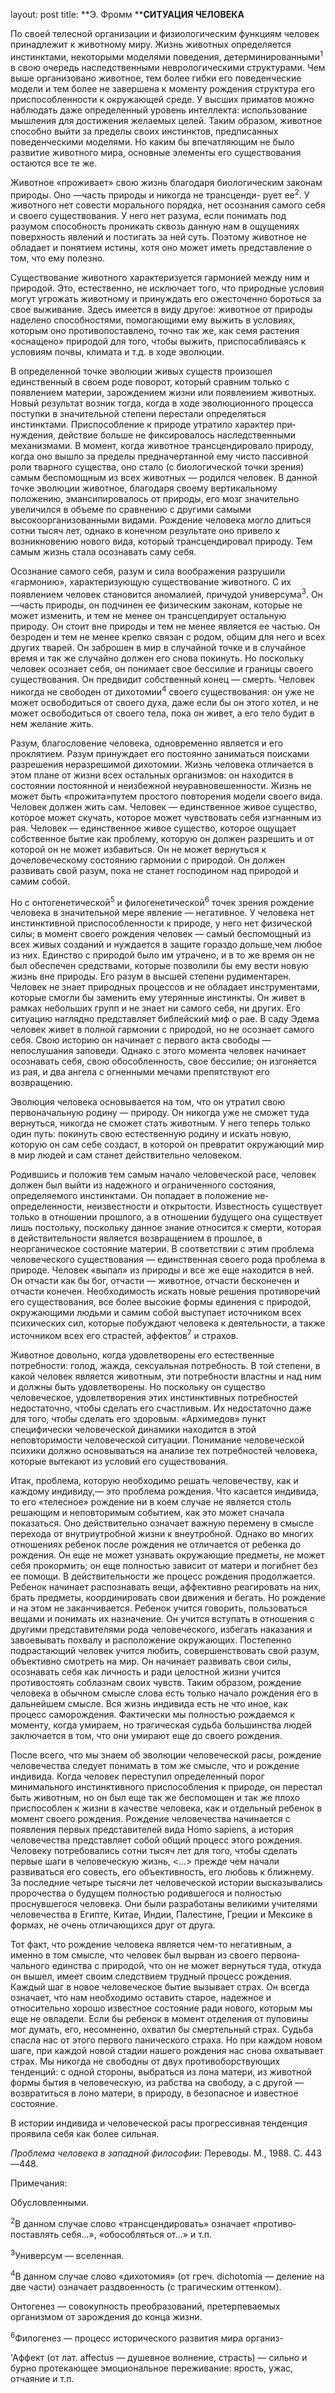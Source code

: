 layout: post
title: **Э. Фромм ****СИТУАЦИЯ ЧЕЛОВЕКА**

По своей телесной организации и физиологическим функциям человек
принадлежит к животному миру. Жизнь животных опреде­ляется
инстинктами, некоторыми моделями поведения,
детерми­нированными<sup>1</sup> в свою очередь
наследственными неврологическими структурами. Чем выше
организовано животное, тем более гибки его поведенческие
модели и тем более не завершена к моменту рождения структура его
приспособленности к окружающей среде. У высших приматов можно
наблюдать даже определенный уровень интеллекта: использование
мышления для достижения желаемых целей. Таким образом, животное
способно выйти за пределы своих инстинктов, предписанных
поведенческими моделями. Но каким бы впечатляющим не было
развитие животного мира, основные элементы его существования
остаются все те же.

Животное «проживает» свою жизнь благодаря биологическим законам природы.
Оно —часть природы и никогда не трансценди- рует ее<sup>2</sup>. У
животного нет совести морального порядка, нет осозна­ния самого
себя и своего существования. У него нет разума, если понимать под
разумом способность проникать сквозь данную нам в ощущениях
поверхность явлений и постигать за ней суть. Поэто­му животное
не обладает и понятием истины, хотя оно может иметь представление о
том, что ему полезно.

Существование животного характеризуется гармонией между ним и природой.
Это, естественно, не исключает того, что природ­ные условия могут
угрожать животному и принуждать его ожесто­ченно бороться за свое
выживание. Здесь имеется в виду другое: животное от природы наделено
способностями, помогающими ему выжить в условиях, которым оно
противопоставлено, точно так же, как семя растения «оснащено»
природой для того, чтобы выжить, приспосабливаясь к условиям почвы,
климата и т.д. в ходе эволю­ции.

В определенной точке эволюции живых существ произошел единственный в
своем роде поворот, который сравним только с появлением материи,
зарождением жизни или появлением живо­тных. Новый результат возник
тогда, когда в ходе эволюционного процесса поступки в значительной
степени перестали определяться инстинктами. Приспособление к природе
утратило характер при­нуждения, действие больше не фиксировалось
наследственными механизмами. В момент, когда животное
трансцендировало приро­ду, когда оно вышло за пределы
предначертанной ему чисто пассив­ной роли тварного существа, оно
стало (с биологической точки зрения) самым беспомощным из всех животных
— родился чело­век. В данной точке эволюции животное, благодаря своему
верти­кальному положению, эмансипировалось от природы, его мозг
значительно увеличился в объеме по сравнению с другими самыми
высокоорганизованными видами. Рождение человека могло длиться сотни
тысяч лет, однако в конечном результате оно привело к возникновению
нового вида, который трансцендировал природу. Тем самым жизнь стала
осознавать саму себя.

Осознание самого себя, разум и сила воображения разрушили «гармонию»,
характеризующую существование животного. С их появлением человек
становится аномалией, причудой универсума<sup>3</sup>. Он —часть
природы, он подчинен ее физическим законам, которые не может
изменить, и тем не менее он трансцепдирует остальную природу. Он
стоит вне природы и тем не менее является ее частью. Он безроден и тем
не менее крепко связан с родом, общим для него и всех других тварей.
Он заброшен в мир в случайной точке и в случайное время и так же
случайно должен его снова покинуть. Но поскольку человек осознает
себя, он понимает свое бессилие и границы своего существования. Он
предвидит собственный конец — смерть. Человек никогда не свободен
от дихотомии<sup>4</sup> своего сущест­вования: он уже не может
освободиться от своего духа, даже если бы он этого хотел, и не
может освободиться от своего тела, пока он живет, а его тело будит в
нем желание жить.

Разум, благословение человека, одновременно является и его проклятием.
Разум принуждает его постоянно заниматься поиска­ми разрешения
неразрешимой дихотомии. Жизнь человека отлича­ется в этом плане
от жизни всех остальных организмов: он находится в состоянии постоянной
и неизбежной неуравновешен­ности. Жизнь не может быть «прожита»путем
простого повторения модели своего вида. Человек должен жить сам.
Человек — единст­венное живое существо, которое может скучать,
которое может чувствовать себя изгнанным из рая. Человек —
единственное живое существо, которое ощущает собственное бытие
как проблему, кото­рую он должен разрешить и от которой он не может
избавиться. Он не может вернуться к дочеловеческому состоянию
гармонии с природой. Он должен развивать свой разум, пока не
станет госпо­дином над природой и самим собой.

Но с онтогенетической<sup>5</sup> и филогенетической<sup>6</sup> точек
зрения рождение человека в значительной мере явление — негативное. У
человека нет инстинктивной приспособленности к природе, у него нет
физической силы; в момент своего рождения человек — самый
беспомощный из всех живых созданий и нуждается в защите
гораздо дольше,чем любое из них. Единство с природой было им
утрачено, и в то же время он не был обеспечен средст­вами, которые
позволили бы ему вести новую жизнь вне приро­ды. Его разум в высшей
степени рудиментарен. Человек не знает природных процессов и не
обладает инструментами, которые смогли бы заменить ему утерянные
инстинкты. Он живет в рамках небольших групп и не знает ни самого
себя, ни других. Его ситуацию наглядно представляет библейский миф о
рае. В саду Эдема человек живет в полной гармонии с природой, но не
осознает самого себя. Свою историю он начинает с первого акта
свободы — непослушания заповеди. Однако с этого момента чело­век
начинает осознавать себя, свою обособленность, свое бесси­лие; он
изгоняется из рая, и два ангела с огненными мечами препятствуют
его возвращению.

Эволюция человека основывается на том, что он утратил свою
первоначальную родину — природу. Он никогда уже не сможет
туда вернуться, никогда не сможет стать животным. У него теперь только
один путь: покинуть свою естественную родину и искать новую, которую он
сам себе создаст, в которой он превратит окружающий мир в мир людей и
сам станет действительно человеком.

Родившись и положив тем самым начало человеческой расе, человек должен
был выйти из надежного и ограниченного состоя­ния, определяемого
инстинктами. Он попадает в положение не­определенности,
неизвестности и открытости. Известность существует только в
отношении прошлого, а в отношении будущего она существует лишь
постольку, поскольку данное знание относится к смерти, которая в
действительности является возвращением в прошлое, в неорганическое
состояние материи. В соответствии с этим проблема человеческого
существования — единственная свое­го рода проблема в природе. Человек
«выпал» из природы и все же еще находится в ней. Он отчасти как бы бог,
отчасти — животное, отчасти бесконечен и отчасти конечен. Необходимость
искать но­вые решения противоречий его существования, все более высокие
формы единения с природой, окружающими людьми и самим собой выступает
источником всех психических сил, которые побуждают человека к
деятельности, а также источником всех его страстей,
аффектов<sup>7</sup> и страхов.

Животное довольно, когда удовлетворены его естественные потребности:
голод, жажда, сексуальная потребность. В той степе­ни, в какой
человек является животным, эти потребности властны и над ним и
должны быть удовлетворены. Но поскольку он существо человеческое,
удовлетворения этих инстинктивных по­требностей недостаточно, чтобы
сделать его счастливым. Их недостаточно даже для того, чтобы сделать
его здоровым. «Архи­медов» пункт специфически человеческой динамики
находится в этой неповторимости человеческой ситуации. Понимание
чело­веческой психики должно основываться на анализе тех
потреб­ностей человека, которые вытекают из условий его
существования.

Итак, проблема, которую необходимо решать человечеству, как и каждому
индивиду,— это проблема рождения. Что касается инди­вида, то его
«телесное» рождение ни в коем случае не является столь решающим и
неповторимым событием, как это может сначала показаться. Оно
действительно означает важную перемену в смысле перехода от
внутриутробной жизни к внеутробной. Однако во мно­гих отношениях
ребенок после рождения не отличается от ребенка до рождения. Он еще
не может узнавать окружающие предметы, не может себя прокормить; он еще
полностью зависит от матери и погибнет без ее помощи. В
действительности же процесс рождения продолжается.
Ребенок начинает распознавать вещи, аффективно реагировать на них,
брать предметы, координировать свои движе­ния и бегать. Но рождение и на
этом не заканчивается. Ребенок учится говорить, пользоваться вещами и
понимать их назначение. Он учится вступать в отношения с другими
представителями рода человеческого, избегать наказания и
завоевывать похвалу и распо­ложение окружающих. Постепенно
подрастающий человек учится любить, совершенствовать свой разум,
объективно смотреть на мир. Он начинает развивать свои силы,
осознавать себя как личность и ради целостной жизни учится
противостоять соблазнам своих чувств. Таким образом, рождение
человека в обычном смысле слова есть только начало рождения его в
дальнейшем смысле. Вся жизнь индивида есть не что иное, как процесс
саморождения. Фактически мы полностью рождаемся к моменту, когда
умираем, но трагиче­ская судьба большинства людей заключается в
том, что они умира­ют еще до своего рождения.

После всего, что мы знаем об эволюции человеческой расы, рождение
человечества следует понимать в том же смысле, что и рождение
индивида. Когда человек переступил определенный порог минимального
инстинктивного приспособления к природе, он пе­рестал быть животным,
но он был еще так же беспомощен и так же плохо приспособлен к жизни в
качестве человека, как и отдельный ребенок в момент своего рождения.
Рождение человечества начина­ется с появления первых представителей
вида Homo sapiens, а история человечества представляет собой общий
процесс этого рождения. Человеку потребовались сотни тысяч лет для
того, чтобы сделать первые шаги в человеческую жизнь, \<...\> прежде
чем начали развиваться его совесть, его объективность, его любовь к
ближнему. За последние четыре тысячи лет человеческой истории
высказывались пророчества о будущем полностью родившегося и
полностью проснувшегося человека. Они были разработаны вели­кими
учителями человечества в Египте, Китае, Индии, Палести­не, Греции и
Мексике в формах, не очень отличающихся друг от друга.

Тот факт, что рождение человека является чем-то негативным, а именно в
том смысле, что человек был вырван из своего первона­чального единства
с природой, что он не может вернуться туда, откуда он вышел, имеет своим
следствием трудный процесс рожде­ния. Каждый шаг в новое человеческое
бытие вызывает страх. Он всегда означает, что нам необходимо оставить
старое, надежное и относительно хорошо известное состояние ради нового,
которым мы еще не овладели. Если бы ребенок в момент отделения от
пуповины мог думать, его, несомненно, охватил бы смертельный
страх. Судьба спасла нас от этого первого панического страха. Но
при каждом новом шаге, при каждой новой стадии нашего рожде­ния нас
снова охватывает страх. Мы никогда не свободны от двух
противоборствующих тенденций: с одной стороны, выбраться
из лона матери, из животной формы бытия в человеческую, из рабства на
свободу, а с другой — возвратиться в лоно матери, в природу, в
безопасное и известное состояние.

В истории индивида и человеческой расы прогрессивная тенден­ция проявила
себя как более сильная.

*Проблема человека в западной филосо­фии:* Переводы. М., 1988. С.
443—448.

Примечания:

Обусловленными.

<sup>2</sup>В данном случае слово «трансцендировать» означает
«противо­поставлять себя...», «обособляться от...» и т.п.

<sup>3</sup>Универсум — вселенная.

<sup>4</sup>В данном случае слово «дихотомия» (от греч. dichotomia —
деление на две части) означает раздвоенность (с трагическим
оттенком).

Онтогенез — совокупность преобразований, претерпеваемых организмом от
зарождения до конца жизни.

<sup>6</sup>Филогенез — процесс исторического развития мира организ-

'Аффект (от лат. affectus — душевное волнение, страсть) — силь­но и
бурно протекающее эмоциональное переживание: ярость, ужас, отчаяние
и т.п.

